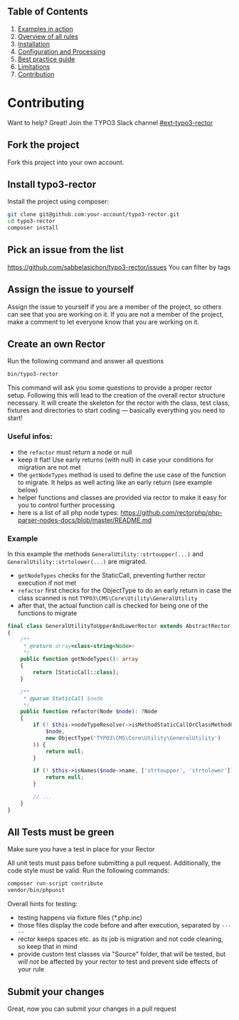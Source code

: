 ## Table of Contents
1. [Examples in action](./examples_in_action.md)
1. [Overview of all rules](./all_rectors_overview.md)
1. [Installation](./installation.md)
1. [Configuration and Processing](./configuration_and_processing.md)
1. [Best practice guide](./best_practice_guide.md)
1. [Limitations](./limitations.md)
1. [Contribution](./contribution.md)

# Contributing

Want to help? Great!
Join the TYPO3 Slack channel [#ext-typo3-rector](https://typo3.slack.com/archives/C019R5LAA6A)

## Fork the project

Fork this project into your own account.

## Install typo3-rector

Install the project using composer:

```bash
git clone git@github.com:your-account/typo3-rector.git
cd typo3-rector
composer install
```

## Pick an issue from the list

https://github.com/sabbelasichon/typo3-rector/issues You can filter by tags

## Assign the issue to yourself

Assign the issue to yourself if you are a member of the project, so others can see that you are working on it.
If you are not a member of the project, make a comment to let everyone know that you are working on it.

## Create an own Rector

Run the following command and answer all questions

```bash
bin/typo3-rector
```

This command will ask you some questions to provide a proper rector setup.
Following this will lead to the creation of the overall rector structure necessary.
It will create the skeleton for the rector with the class, test class, fixtures and directories to start coding — basically everything you need to start!

### Useful infos:

- the `refactor` must return a node or null
- keep it flat! Use early returns (with null) in case your conditions for migration are not met
- the `getNodeTypes` method is used to define the use case of the function to migrate. It helps as well acting like an early return (see example below)
- helper functions and classes are provided via rector to make it easy for you to control further processing
- here is a list of all php node types: https://github.com/rectorphp/php-parser-nodes-docs/blob/master/README.md

### Example

In this example the methods `GeneralUtility::strtoupper(...)` and `GeneralUtility::strtolower(...)` are migrated.
- `getNodeTypes` checks for the StaticCall, preventing further rector execution if not met
- `refactor` first checks for the ObjectType to do an early return in case the class scanned is not `TYPO3\CMS\Core\Utility\GeneralUtility`
- after that, the actual function call is checked for being one of the functions to migrate

```php
final class GeneralUtilityToUpperAndLowerRector extends AbstractRector
{
    /**
     * @return array<class-string<Node>>
     */
    public function getNodeTypes(): array
    {
        return [StaticCall::class];
    }

    /**
     * @param StaticCall $node
     */
    public function refactor(Node $node): ?Node
    {
        if (! $this->nodeTypeResolver->isMethodStaticCallOrClassMethodObjectType(
            $node,
            new ObjectType('TYPO3\CMS\Core\Utility\GeneralUtility')
        )) {
            return null;
        }

        if (! $this->isNames($node->name, ['strtoupper', 'strtolower'])) {
            return null;
        }

        // ...
    }
}
```

## All Tests must be green

Make sure you have a test in place for your Rector

All unit tests must pass before submitting a pull request.
Additionally, the code style must be valid.
Run the following commands:

```bash
composer run-script contribute
vendor/bin/phpunit
```

Overall hints for testing:

- testing happens via fixture files (*.php.inc)
- those files display the code before and after execution, separated by `-----`
- rector keeps spaces etc. as its job is migration and not code cleaning, so keep that in mind
- provide custom test classes via "Source" folder, that will be tested, but *will not* be affected by your rector to test and prevent side effects of your rule

## Submit your changes

Great, now you can submit your changes in a pull request
